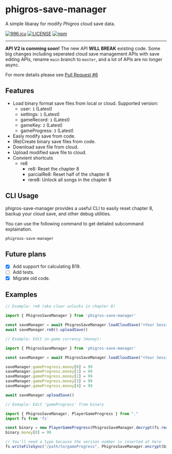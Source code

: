 # phigros-save-manager

A simple libaray for modify *Phigros* cloud save data.

[![996.icu](https://img.shields.io/badge/link-996.icu-red.svg)](https://996.icu)
[![LICENSE](https://img.shields.io/badge/license-Anti%20996-blue.svg)](https://github.com/996icu/996.ICU/blob/master/LICENSE)
[![npm](https://img.shields.io/npm/v/phigros-save-manager)](https://www.npmjs.com/package/phigros-save-manager)

---

**API V2 is comming soon!**
The new API **WILL BREAK** existing code.
Some big changes including seperated cloud save management APIs with save editing APIs, 
rename `main` branch to `master`,
and a lot of APIs are no longer async.

For more details please see [Pull Request #6](https://github.com/lamadaemon/phigros-save-manager/pull/6)

## Features

- Load binary format save files from local or cloud. Supported version: 
    + user: `1` (Latest)
    + settings: `1` (Latest)
    + gameRecord: `1` (Latest)
    + gameKey: `2` (Latest)
    + gameProgress: `3` (Latest)
- Easly modify save from code.
- (Re)Create binary save files from code.
- Download save file from cloud.
- Upload modified save file to cloud.
- Convient shortcuts
    + re8
        - re8: Reset the chapter 8
        - parcialRe8: Reset half of the chapter 8
        - rere8: Unlock all songs in the chapter 8

## CLI Usage

phigros-save-manager provides a useful CLI to easily reset chapter 8, backup your cloud save, and other debug utilities.

You can use the following command to get detialed subcommand explaination.

```
phigrous-save-manager
```

## Future plans

- [x] Add support for calculating B19.
- [ ] Add tests.
- [x] Migrate old code.

## Examples

```typescript
// Example: re8 (aka clear unlocks in chapter 8)

import { PhigrosSaveManager } from 'phigros-save-manager'

const saveManager = await PhigrosSaveManager.loadCloudSave("<Your Session Token>")
await saveManager.re8().uploadSave()
```

```typescript
// Example: Edit in-game currency (money):

import { PhigrosSaveManager } from 'phigros-save-manager'

const saveManager = await PhigrosSaveManager.loadCloudSave("<Your Session Token>")

saveManager.gameProgress.money[0] = 99
saveManager.gameProgress.money[1] = 99
saveManager.gameProgress.money[2] = 99
saveManager.gameProgress.money[3] = 99
saveManager.gameProgress.money[4] = 99

await saveManager.uploadSave()
```

```typescript
// Exmaple: Edit 'gameProgress' from binary

import { PhigrosSaveManager, PlayerGameProgress } from "."
import fs from 'fs'

const binary = new PlayerGameProgress(PhigrosSaveManager.decrypt(fs.readFileSync("/path/to/gameProgress")));
binary.money[0] = 99

// You'll need a type because the version number is inserted at here
fs.writeFileSync("/path/to/gameProgress", PhigrosSaveManager.encrypt(binary.save(), 'gameProgress'))

```

